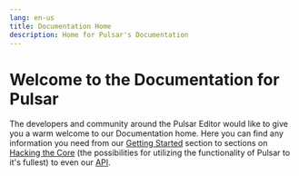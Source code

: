 ```yaml
---
lang: en-us
title: Documentation Home
description: Home for Pulsar's Documentation
---
```


# Welcome to the Documentation for Pulsar

The developers and community around the Pulsar Editor would like to give you a
warm welcome to our Documentation home. Here you can find any information you
need from our [Getting Started](/docs/launch-manual/sections/getting-started) section to
sections on [Hacking the Core](#) (the possibilities for utilizing the
functionality of Pulsar to it's fullest) to even our [API](#).
